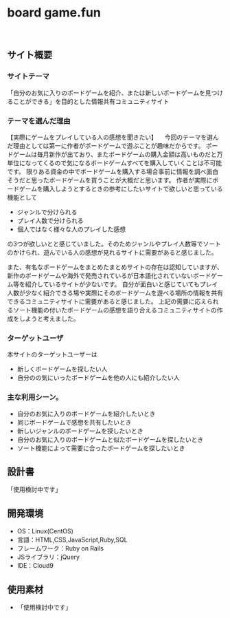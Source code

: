 # board game.fun
​
## サイト概要
### サイトテーマ
「自分のお気に入りのボードゲームを紹介、または新しいボードゲームを見つけることができる」を目的とした情報共有コミュニティサイト
​
### テーマを選んだ理由
【実際にゲームをプレイしている人の感想を聞きたい】
　今回のテーマを選んだ理由としては第一に作者がボードゲームで遊ぶことが趣味だからです。
ボードゲームは毎月新作が出ており、またボードゲームの購入金額は高いものだと万単位になってくるので気になるボードゲームすべてを購入していくことは不可能です。
限りある資金の中でボードゲームを購入する場合事前に情報を調べ面白そうだと思ったボードゲームを買うことが大概だと思います。
作者が実際にボードゲームを購入しようとするときの参考にしたいサイトで欲しいと思っている機能として
- ジャンルで分けられる
- プレイ人数で分けられる
- 個人ではなく様々な人のプレイした感想

の3つが欲しいとと感じていました。そのためジャンルやプレイ人数等でソートのかけられ、遊んでいる人の感想が見れるサイトに需要があると感じました。

また、有名なボードゲームをまとめたまとめサイトの存在は認知していますが、新作のボードゲームや海外で発売されているが日本語化されていないボードゲーム等を紹介しているサイトが少ないです。
自分が面白いと感じていてもプレイ人数が少なく紹介できる場や実際にそのボードゲームを遊べる場所の情報を共有できるコミュニティサイトに需要があると感じました。
上記の需要に応えられるソート機能の付いたボードゲームの感想を語り合えるコミュニティサイトの作成をしようと考えました。
### ターゲットユーザ
本サイトのターゲットユーザーは
- 新しくボードゲームを探したい人
- 自分のの気にいったボードゲームを他の人にも紹介したい人
### 主な利用シーン。
- 自分のお気に入りのボードゲームを紹介したいとき
- 同じボードゲームで感想を共有したいとき
- 新しいジャンルのボードゲームを探したいとき
- 自分のお気に入りのボードゲームと似たボードゲームを探したいとき
- ソート機能によって需要に合ったボードゲームを探したいとき
​
## 設計書
「使用検討中です」
​
## 開発環境
- OS：Linux(CentOS)
- 言語：HTML,CSS,JavaScript,Ruby,SQL
- フレームワーク：Ruby on Rails
- JSライブラリ：jQuery
- IDE：Cloud9
​
## 使用素材
- 「使用検討中です」